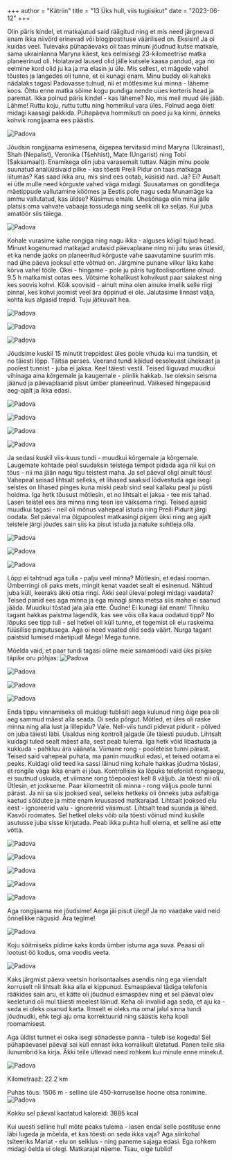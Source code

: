 +++
author = "Kätriin"
title = "13 Üks hull, viis tugiisikut"
date = "2023-06-12"
+++

Olin päris kindel, et matkajutud said räägitud ning et mis need järgnevad enam ikka niivõrd erinevad või blogipostituse väärilised on. Eksisin! Ja oi kuidas veel. 
Tulevaks pühapäevaks oli taas minuni jõudnud kutse matkale, sama ukrainlanna Maryna käest, kes eelmisegi 23-kilomeetrise matka planeerinud oli. Hoiatavad laused olid jälle kutsele kaasa pandud, aga no eelmine kord olid ju ka ja ma elasin ju üle. Mis sellest, et mägede vahel tõustes ja langedes oli tunne, et ei kunagi enam. Minu buddy oli kaheks nädalaks tagasi Padovasse tulnud, nii et mõtlesime kui minna - läheme koos. Õhtu enne matka sõime kogu pundiga nende uues korteris head ja paremat. Ikka polnud päris kindel - kas läheme? No, mis meil muud üle jääb. Lähme! Ruttu koju, ruttu tuttu ning hommikul vara üles. Polnud aega õieti midagi kaasagi pakkida. Pühapäeva hommikuti on poed ju ka kinni, õnneks kohvik rongijaama ees päästis. 

![Padova](/images/13-1.jpg)

Jõudsin rongijaama esimesena, õigepea tervitasid mind Maryna (Ukrainast), Shah (Nepalist), Veronika (Tšehhist), Mate (Ungarist) ning Tobi (Saksamaalt). Enamikega olin juba varasemalt tuttav. Nägin minu poole suunatud analüüsivaid pilke - kas tõesti Preili Pidur on taas matkaga liitumas? Kas saad ikka aru, mis sind ees ootab, küsisid nad. Ja? Ei? Ausalt ei ütle mulle need kõrguste vahed väga midagi. Suusatamas on gondlitega mäetippude vallutamine köömes ja Eestis pole nagu seda Munamäge ka ammu vallutatud, kas üldse? Küsimus emale. Ühesõnaga olin mina jälle platsis oma vahvate vabaaja tossudega ning seelik oli ka seljas. Kui juba amatöör siis täiega.

![Padova](/images/13-13.jpg)

Kohale vurasime kahe rongiga ning nagu ikka - alguses kõigil tujud head. Minust kogenumad matkajad arutasid päevaplaane ning nii jutu seas ütlesid, et ka nende jaoks on planeeritud kõrguste vahe saavutamine suurim mis nad ühe päeva jooksul ette võtnud on. Järgmine punane vilkur läks kahe kõrva vahel tööle. Okei - hingame - pole ju päris tugitoolisportlane olnud. 9.5 h matkamist ootas ees. Võtsime kohalikust kohvikust paar saiakest ning kes soovis kohvi. Kõik soovisid - ainult mina olen ainuke imelik selle riigi pinnal, kes kohvi joomist veel ära õppinud ei ole. Jalutasime linnast välja, kohta kus algasid trepid. Tuju jätkuvalt hea. 

![Padova](/images/13-2.jpg)

![Padova](/images/13-3.jpg)

![Padova](/images/13-4.jpg)

Jõudsime kuskil 15 minutit treppidest üles poole vihuda kui ma tundsin, et no täiesti lõpp. Täitsa perses. Veerand tundi käidud eesolevast üheksast ja poolest tunnist - juba ei jaksa. Keel täiesti vestil. Teised liiguvad muudkui vihinaga aina kõrgemale ja kaugemale - piinlik hakkab. Ise oleksin seisma jäänud ja päevaplaanid pisut ümber planeerinud. Väikesed hingepausid aeg-ajalt ja ikka edasi. 

![Padova](/images/13-5.jpg)

![Padova](/images/13-6.jpg)

![Padova](/images/13-7.jpg)

![Padova](/images/13-8.jpg)

Ja sedasi kuskil viis-kuus tundi - muudkui kõrgemale ja kõrgemale. Laugemate kohtade peal suudaksin teistega tempot pidada aga nii kui on tõus - nii ma jään nagu tigu teistest maha. Ja sel päeval oligi ainult tõus! Vahepeal seisad lihtsalt selleks, et lihased saaksid lõdvestuda aga isegi seistes on lihased pinges kuna miski peab sind seal kallaku peal ju püsti hoidma. Iga hetk tõusust mõtlesin, et no lihtsalt ei jaksa - tee mis tahad. Lasen teistel ees ära minna ning teen ise väiksema ringi. Teised ajasid muudkui tagasi - neil oli mõnus vahepeal istuda ning Preili Pidurit järgi oodata. Sel päeval ma õigupoolest matkasingi pigem üksi ning aeg ajalt teistele järgi jõudes sain siis ka pisut istuda ja natuke suhtleja olla. 

![Padova](/images/13-9.jpg)

![Padova](/images/13-10.JPG)

![Padova](/images/13-11.JPG)

Lõpp ei tahtnud aga tulla - palju veel minna? Mõtlesin, et edasi rooman. Ümberringi oli paks mets, mingit kenat vaadet sealt ei esinenud. Nähtud juba küll, keeraks äkki otsa ringi. Äkki seal üleval polegi midagi vaadata? Teised panid ees aga minna ja ega minagi sinna metsa siis maha ei saanud jääda. Muudkui tõstad jala jala ette. Õudne! Ei kunagi iial enam! Tihniku tagant hakkas paistma lagendik, kas see võis olla kaua oodatud tipp? No lõpuks see tipp tuli - sel hetkel oli küll tunne, et tegemist oli elu raskeima füüsilise pingutusega. Aga oi need vaated olid seda väärt. Nurga tagant paistsid lumised mäetipud! Mega! Mega tunne.

Mõelda vaid, et paar tundi tagasi olime meie samamoodi vaid üks pisike täpike oru põhjas:
![Padova](/images/13-12.jpg)

![Padova](/images/13-14.jpg)

![Padova](/images/13-15.jpg)

![Padova](/images/13-16.jpg)

Enda tippu vinnamiseks oli muidugi tublisiti aega kulunud ning õige pea oli aeg sammud mäest alla seada. Oi seda põrgut. Mõtled, et üles oli raske minna ning alla lust ja lillepidu? Vale. Neli-viis tundi pidevat pidurit - põlved on juba täiesti läbi. Usaldus ning kontroll jalgade üle täiesti puudub. Lihtsalt kuidagi tuled sealt mäest alla, sest peab tulema. Iga hetk võid libastuda ja kukkuda - pahkluu ära väänata. Viimane rong - pooleteise tunni pärast. Teised said vahepeal puhata, ma panin muudkui edasi, et teised ootama ei peaks. Kuidagi olid teed ka sassi läinud ning kohale hakkas jõudma tõsiasi, et rongile väga ikka enam ei jõua. Kontrollisin ka lõpuks telefonist rongiaegu, ei suutnud uskuda, et viimane rong tõepoolest kell 8 väljub. Ja tõesti nii oli. Ütlesin, et jookseme. Paar kilomeetrit oli minna - rong väljus poole tunni pärast. Ja nii sa siis jooksed seal, selleks hetkeks oli õnneks juba asfaltiga kaetud sõidutee ja mitte enam kruusased matkarajad. Lihtsalt jooksed elu eest - ignoreerid valu - ignoreerid väsimust. Lihtsalt tead suunda ja lähed. Kasvõi roomates. Sel hetkel oleks võib olla tõesti võinud mind kuskile asutusse juba sisse kirjutada. Peab ikka puhta hull olema, et selline asi ette võtta. 

![Padova](/images/13-25.jpg)

![Padova](/images/13-17.jpg)

![Padova](/images/13-18.jpg)

![Padova](/images/13-19.jpg)

![Padova](/images/13-20.jpg)

Aga rongijaama me jõudsime! Aega jäi pisut ülegi! Ja no vaadake vaid neid õnnelikke nägusid. Ära tegime! 

![Padova](/images/13-21.jpg)

Koju sõitmiseks pidime kaks korda ümber istuma aga suva. Peaasi oli lootust öö kodus, oma voodis veeta. 

![Padova](/images/13-22.jpg)

Kaks järgmist päeva veetsin horisontaalses asendis ning ega viiendalt korruselt nii lihtsalt ikka alla ei kippunud. Esmaspäeval tädiga telefonis rääkides sain aru, et kätte oli jõudnud esmaspäev ning et sel päeval olev keeletund oli mul täiesti meelest läinud. Keha oli invaliid aga seda, et aju ka - seda ei oleks osanud karta. Ilmselt ei oleks ma omal jalul sinna tundi jõudnudki, ehk tegi aju oma korrektuurid ning säästis keha kooli roomamisest. 

Aga üldist tunnet ei oska isegi sõnadesse panna - tuleb ise kogeda! Sel pühapäevasel päeval sai küll ennast ikka korralikult ületatud. Panen teile siia ilunumbrid ka kirja. Äkki teile ütlevad need rohkem kui minule enne minekut. 

![Padova](/images/13-23.jpg)

Kilometraaž: 22.2 km

Puhas tõus: 1506 m - selline üle 450-korruselise hoone otsa ronimine.
![Padova](/images/13-24.jpg)

Kokku sel päeval kaotatud kaloreid: 3885 kcal

Kui uuesti selline hull mõte peaks tulema - lasen endal selle postituse enne läbi lugeda ja mõelda, et kas tõesti on seda ikka vaja? Aga siinkohal tsiteeriks Mariat - elu on seiklus - ning paneme sajaga edasi. Ega rohkem midagi öelda ei olegi. Matkarajal näeme. Tsau, olge tublid!

